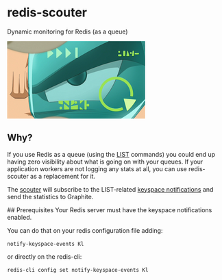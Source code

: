 # redis-scouter
Dynamic monitoring for Redis (as a queue)

![OMG it's a DBZ scouter!](https://raw.githubusercontent.com/victorcete/redis-scouter/master/img/Scouter.png)

## Why?
If you use Redis as a queue (using the [LIST](http://redis.io/commands#list) commands) you could end up having zero visibility about what is going on with your queues. If your application workers are not logging any stats at all, you can use redis-scouter as a replacement for it.

The [scouter](http://dragonball.wikia.com/wiki/Scouter) will subscribe to the LIST-related [keyspace notifications](http://redis.io/topics/notifications) and send the statistics to Graphite.

## Prerequisites
Your Redis server must have the keyspace notifications enabled.

You can do that on your redis configuration file adding:
```
notify-keyspace-events Kl
```

or directly on the redis-cli:
```
redis-cli config set notify-keyspace-events Kl
```
